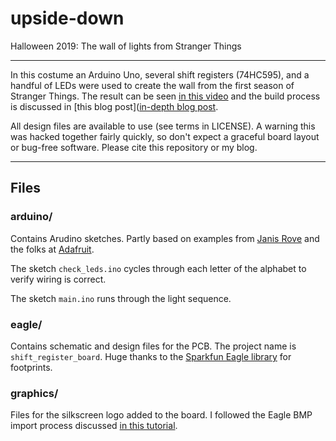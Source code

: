 # upside-down
Halloween 2019: The wall of lights from Stranger Things

---
In this costume an Arduino Uno, several shift registers (74HC595), and a handful of LEDs were used to create the wall from the first season of Stranger Things. The result can be seen [in this video](https://www.youtube.com/watch?v=mKRO_VgZO74) and the build process is discussed in [this blog post]([in-depth blog post](http://adamgannon.com/2019/11/03/an-arduino-powered-stranger-things-costume/).


All design files are available to use (see terms in LICENSE). A warning this was hacked together fairly quickly, so don't expect a graceful board layout or bug-free software. Please cite this repository or my blog.

---
## Files

### arduino/
Contains Arudino sketches. Partly based on examples from [Janis Rove](https://github.com/janisrove/Arduino-74HC595-shift-registers) and the folks at [Adafruit](https://learn.adafruit.com/adafruit-arduino-lesson-4-eight-leds/brightness-control).

The sketch `check_leds.ino` cycles through each letter of the alphabet to verify wiring is correct.

The sketch `main.ino` runs through the light sequence.

### eagle/
Contains schematic and design files for the PCB. The project name is `shift_register_board`. Huge thanks to the [Sparkfun Eagle library](https://github.com/sparkfun/SparkFun-Eagle-Libraries) for footprints.

### graphics/
Files for the silkscreen logo added to the board. I followed the Eagle BMP import process discussed [in this tutorial](https://learn.sparkfun.com/tutorials/importing-custom-images-into-eagle/method-3-import-bmp).
